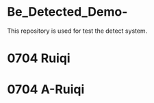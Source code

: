 # Be_Detected_Demo-
This repository is used for test the detect system.

# 0704 Ruiqi

# 0704 A-Ruiqi